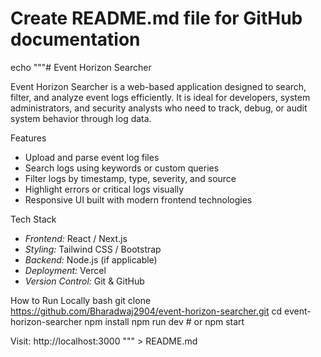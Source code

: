 # Create README.md file for GitHub documentation
echo """# Event Horizon Searcher

Event Horizon Searcher is a web-based application designed to search, filter, and analyze event logs efficiently. It is ideal for developers, system administrators, and security analysts who need to track, debug, or audit system behavior through log data.

 Features
- Upload and parse event log files
- Search logs using keywords or custom queries
- Filter logs by timestamp, type, severity, and source
- Highlight errors or critical logs visually
- Responsive UI built with modern frontend technologies

Tech Stack
- *Frontend:* React / Next.js
- *Styling:* Tailwind CSS / Bootstrap
- *Backend:* Node.js (if applicable)
- *Deployment:* Vercel
- *Version Control:* Git & GitHub

 How to Run Locally
bash
git clone https://github.com/Bharadwaj2904/event-horizon-searcher.git
cd event-horizon-searcher
npm install
npm run dev  # or npm start

Visit: http://localhost:3000
""" > README.md 

